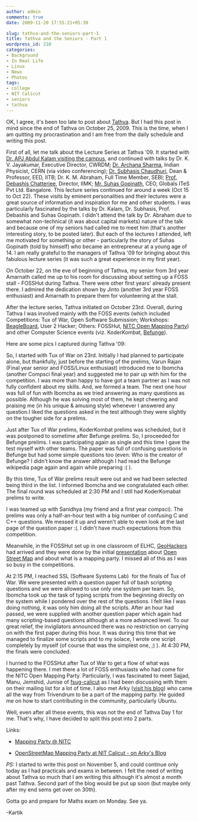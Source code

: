 ```yaml
---
author: admin
comments: true
date: 2009-11-20 17:55:21+05:30

slug: tathva-and-the-seniors-part-1
title: Tathva and the Seniors - Part 1
wordpress_id: 210
categories:
- Background
- In Real Life
- Linux
- News
- Photos
tags:
- college
- NIT Calicut
- seniors
- tathva
---
```


OK, I agree, it's been too late to post about [Tathva](http://www.tathva.org). But I had this post in mind since the end of Tathva on October 25, 2009. This is the time, when I am quitting my procrastination and I am free from the daily schedule and writing this post.

First of all, let me talk about the Lecture Series at Tathva '09. It started with [Dr. APJ Abdul Kalam visiting the campus](/post/2009/10/15/dr-apj-abdul-kalams-visit-to-nit-calicut/), and continued with talks by Dr. K. V. Jayakumar, Executive Director, CWRDM; [Dr. Archana Sharma](https://archana.web.cern.ch/archana/), Indian Physicist, CERN (via video conferencing); [Dr. Subhasis Chaudhuri](http://www.ee.iitb.ac.in/~sc/), Dean & Professor, EED, IITB; Dr. K. M. Abraham, Full Time Member, SEBI; [Prof. Debashis Chatterjee](http://www.debchat.com/), Director, IIMK; [Mr. Suhas Gopinath](http://en.wikipedia.org/wiki/Suhas_Gopinath), CEO, Globals ITeS Pvt Ltd. Bangalore. This lecture series continued for around a week (Oct 15 to Oct 22). These visits by eminent personalities and their lectures were a great source of information and inspiration for me and other students. I was particularly fascinated by the talks by Dr. Kalam, Dr. Subhasis, Prof. Debashis and Suhas Gopinath. I didn't attend the talk by Dr. Abraham due to somewhat non-technical (it was about capital markets) nature of the talk and because one of my seniors had called me to meet him (that's another interesting story, to be posted later). But each of the lectures I attended, left me motivated for something or other - particularly the story of Suhas Gopinath (told by himself) who became an entrepreneur at a young age of 14. I am really grateful to the managers of Tathva '09 for bringing about this fabulous lecture series (it was such a great experience in my first year).

On October 22, on the eve of beginning of Tathva, my senior from 3rd year Amarnath called me up to his room for discussing about setting up a FOSS stall - FOSSHut during Tathva. There were other first years' already present there. I admired the dedication shown by Jinto (another 3rd year FOSS enthusiast) and Amarnath to prepare them for volunteering at the stall.

After the lecture series, Tathva initiated on October 23rd. Overall, during Tathva I was involved mainly with the FOSS events (which included Competitions: Tux of War, Open Software Submission; Workshops: [BeagleBoard](http://beagleboard.org/), User 2 Hacker; Others: FOSSHut, [NITC Open Mapping Party](http://wiki.openstreetmap.org/wiki/NITC_mapping_party)) and other Computer Science events (viz. KoderKombat, [Befunge](http://en.wikipedia.org/wiki/Befunge)).


Here are some pics I captured during Tathva '09:







So, I started with Tux of War on 23rd. Initially I had planned to participate alone, but thankfully, just before the starting of the prelims, Varun Rajan (Final year senior and FOSS/Linux enthusiast) introduced me to Ibomcha (another Compsci final year) and suggested me to pair up with him for the competition. I was more than happy to have got a team partner as I was not fully confident about my skills. And, we formed a team. The next one hour was full of fun with Ibomcha as we tried answering as many questions as possible. Although he was solving most of them, he kept cheering and praising me (in his unique & amusing style) whenever I answered any question.I liked the questions asked in the test although they were slightly on the tougher side for a prelims.

Just after Tux of War prelims, KoderKombat prelims was scheduled, but it was postponed to sometime after Befunge prelims. So, I proceeded for Befunge prelims. I was participating again as single and this time I gave the test myself with other teams. The paper was full of confusing questions in Befunge but had some simple questions too (even: Who is the creator of Befunge? I didn't know the answer although I had read the Befunge wikipedia page again and again while preparing :( ).

By this time, Tux of War prelims result were out and we had been selected being third in the list. I informed Ibomcha and we congratulated each other. The final round was scheduled at 2:30 PM and I still had KoderKomabat prelims to write.

I was teamed up with Sanidhya (my friend and a first year compsci). The prelims was only a half-an-hour test with a big number of confusing C and C++ questions. We messed it up and weren't able to even look at the last page of the question paper :(. I didn't have much expectations from this competition.

Meanwhile, in the FOSSHut set up in one classroom of ELHC, [GeoHackers](http://geohackers.in/) had arrived and they were done by the initial [presentation](http://playingwithsid.blogspot.com/2009/10/introduction-to-open-street-map.html) about [Open Street Map](http://openstreetmap.org) and about what is a mapping party. I missed all of this as I was so busy in the competitions.

At 2:15 PM, I reached SSL (Software Systems Lab)  for the finals of Tux of War. We were presented with a question paper full of bash scripting questions and we were allowed to use only one system per team. So, Ibomcha took up the task of typing scripts from the beginning directly on the system while I pondered over the rest of the questions. I felt like I was doing nothing, it was only him doing all the scripts. After an hour had passed, we were supplied with another question paper which again had many scripting-based questions although at a more advanced level. To our great relief, the invigilators announced there was no restriction on carrying on with the first paper during this hour. It was during this time that we managed to finalize some scripts and to my solace, I wrote one script completely by myself (of course that was the simplest one, ;) ). At 4:30 PM, the finals were concluded.

I hurried to the FOSSHut after Tux of War to get a flow of what was happening there. I met there a lot of FOSS enthusiasts who had come for the NITC Open Mapping Party. Particularly, I was fascinated to meet Sajjad, Manu, Jemshid, Junise of [fsug-calicut](http://www.fsugcalicut.org/) as I had been discussing with them on their mailing list for a lot of time. I also met Arky ([visit his blog](http://playingwithsid.blogspot.com)) who came all the way from Trivendrum to be a part of the mapping party. He guided me on how to start contributing in the community, particularly Ubuntu.

Well, even after all these events, this was not the end of Tathva Day 1 for me. That's why, I have decided to split this post into 2 parts.

Links:



	
  * [Mapping Party @ NITC](http://geohackers.in/nitc)

	
  * [OpenStreetMap Mapping Party at NIT Calicut - on Arky's Blog](http://playingwithsid.blogspot.com/2009/10/openstreetmap-mapping-party-at-nit.html)


_PS:_ I started to write this post on November 5, and could continue only today as I had practicals and exams in between. I felt the need of writing about Tathva so much that I am writing this although it's almost a month past Tathva. Second part of the blog would be put up soon (but maybe only after my end sems get over on 30th).

Gotta go and prepare for Maths exam on Monday. See ya.

-Kartik
